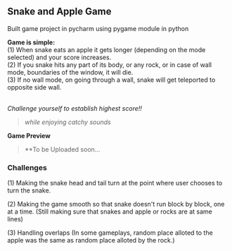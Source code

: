 ## Snake and Apple Game
Built game project in pycharm using pygame module in python

**Game is simple:**<br />
(1) When snake eats an apple it gets longer (depending on the mode selected) and your score increases. <br />
(2) If you snake hits any part of its body, or any rock, or in case of wall mode, boundaries of the window, it will die.<br />
(3) If no wall mode, on going through a wall, snake will get teleported to opposite side wall.<br /><br />

*Challenge yourself to establish highest score!!*
> *while enjoying catchy sounds*

**Game Preview**
> **To be Uploaded soon...

### Challenges

(1) Making the snake head and tail turn at the point where user chooses to turn the snake.

(2) Making the game smooth so that snake doesn't run block by block, one at a time. (Still making sure that snakes and apple or rocks are at same lines)

(3) Handling overlaps (In some gameplays, random place alloted to the apple was the same as random place alloted by the rock.)

